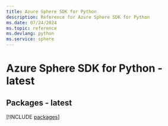 ```yaml
---
title: Azure Sphere SDK for Python
description: Reference for Azure Sphere SDK for Python
ms.date: 07/24/2024
ms.topic: reference
ms.devlang: python
ms.service: sphere
---
```

# Azure Sphere SDK for Python - latest
## Packages - latest
[!INCLUDE [packages](sphere-index.md)]